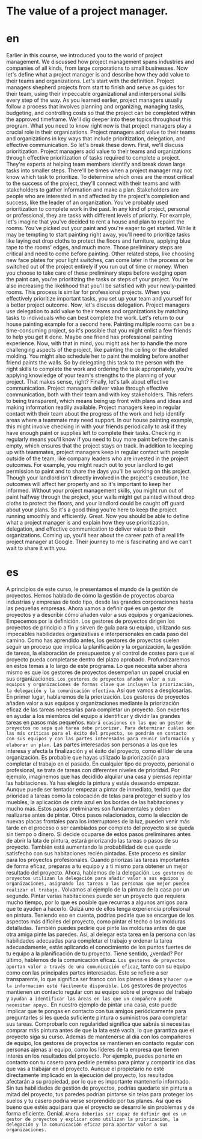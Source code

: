 # The value of a project manager.

# en

Earlier in this course, we introduced you to the world of project management. We discussed how project management spans industries and companies of all kinds, from large corporations to small businesses. Now let's define what a project manager is and describe how they add value to their teams and organizations. Let's start with the definition. Project managers shepherd projects from start to finish and serve as guides for their team, using their impeccable organizational and interpersonal skills every step of the way. As you learned earlier, project managers usually follow a process that involves planning and organizing, managing tasks, budgeting, and controlling costs so that the project can be completed within the approved timeframe. We'll dig deeper into these topics throughout this program. What you need to know right now is that project managers play a crucial role in their organizations. Project managers add value to their teams and organizations in key ways that include prioritization, delegation, and effective communication. So let's break these down. First, we'll discuss prioritization. Project managers add value to their teams and organizations through effective prioritization of tasks required to complete a project. They're experts at helping team members identify and break down large tasks into smaller steps. There'll be times when a project manager may not know which task to prioritize. To determine which ones are the most critical to the success of the project, they'll connect with their teams and with stakeholders to gather information and make a plan. Stakeholders are people who are interested in and affected by the project's completion and success, like the leader of an organization. You've probably used prioritization to complete work in the past. In any kind of project, personal or professional, they are tasks with different levels of priority. For example, let's imagine that you've decided to rent a house and plan to repaint the rooms. You've picked out your paint and you're eager to get started. While it may be tempting to start painting right away, you'll need to prioritize tasks like laying out drop cloths to protect the floors and furniture, applying blue tape to the rooms' edges, and much more. Those preliminary steps are critical and need to come before painting. Other related steps, like choosing new face plates for your light switches, can come later in the process or be switched out of the project entirely if you run out of time or money. When you choose to take care of these preliminary steps before wedging open the paint can, you're prioritizing the tasks or steps of your project. You're also increasing the likelihood that you'll be satisfied with your newly-painted rooms. This process is similar for professional projects. When you effectively prioritize important tasks, you set up your team and yourself for a better project outcome. Now, let's discuss delegation. Project managers use delegation to add value to their teams and organizations by matching tasks to individuals who can best complete the work. Let's return to our house painting example for a second here. Painting multiple rooms can be a time-consuming project, so it's possible that you might enlist a few friends to help you get it done. Maybe one friend has professional painting experience. Now, with that in mind, you might ask her to handle the more challenging aspects of the project, like painting the ceiling or the detailed molding. You might also schedule her to paint the molding before another friend paints the walls. So by delegating this task to the person with the right skills to complete the work and ordering the task appropriately, you're applying knowledge of your team's strengths to the planning of your project. That makes sense, right? Finally, let's talk about effective communication. Project managers deliver value through effective communication, both with their team and with key stakeholders. This refers to being transparent, which means being up front with plans and ideas and making information readily available. Project managers keep in regular contact with their team about the progress of the work and help identify areas where a teammate may need support. In our house painting example, this might involve checking in with your friends periodically to ask if they have enough paint or supplies left to complete their tasks. Checking in regularly means you'll know if you need to buy more paint before the can is empty, which ensures that the project stays on track. In addition to keeping up with teammates, project managers keep in regular contact with people outside of the team, like company leaders who are invested in the project outcomes. For example, you might reach out to your landlord to get permission to paint and to share the days you'll be working on this project. Though your landlord isn't directly involved in the project's execution, the outcomes will affect her property and so it's important to keep her informed. Without your project management skills, you might run out of paint halfway through the project, your walls might get painted without drop cloths to protect the floors, and your landlord could be caught off guard about your plans. So it's a good thing you're here to keep the project running smoothly and efficiently. Great. Now you should be able to define what a project manager is and explain how they use prioritization, delegation, and effective communication to deliver value to their organizations. Coming up, you'll hear about the career path of a real life project manager at Google. Their journey to me is fascinating and we can't wait to share it with you.

# es

A principios de este curso, le presentamos el mundo de la gestión de proyectos. Hemos hablado de cómo la gestión de proyectos abarca industrias y empresas de todo tipo, desde las grandes corporaciones hasta las pequeñas empresas. Ahora vamos a definir qué es un gestor de proyectos y a describir cómo añaden valor a sus equipos y organizaciones. Empecemos por la definición. Los gestores de proyectos dirigen los proyectos de principio a fin y sirven de guía para su equipo, utilizando sus impecables habilidades organizativas e interpersonales en cada paso del camino. Como has aprendido antes, los gestores de proyectos suelen seguir un proceso que implica la planificación y la organización, la gestión de tareas, la elaboración de presupuestos y el control de costes para que el proyecto pueda completarse dentro del plazo aprobado. Profundizaremos en estos temas a lo largo de este programa. Lo que necesita saber ahora mismo es que los gestores de proyectos desempeñan un papel crucial en sus organizaciones. `Los gestores de proyectos añaden valor a sus equipos y organizaciones de formas clave que incluyen la priorización, la delegación y la comunicación efectiva`. Así que vamos a desglosarlas. En primer lugar, hablaremos de la priorización. Los gestores de proyectos añaden valor a sus equipos y organizaciones mediante la priorización eficaz de las tareas necesarias para completar un proyecto. Son expertos en ayudar a los miembros del equipo a identificar y dividir las grandes tareas en pasos más pequeños. `Habrá ocasiones en las que un gestor de proyectos no sepa qué tarea debe priorizar. Para determinar cuáles son las más críticas para el éxito del proyecto, se pondrán en contacto con sus equipos y con las partes interesadas para reunir información y elaborar un plan.` Las partes interesadas son personas a las que les interesa y afecta la finalización y el éxito del proyecto, como el líder de una organización. Es probable que hayas utilizado la priorización para completar el trabajo en el pasado. En cualquier tipo de proyecto, personal o profesional, se trata de tareas con diferentes niveles de prioridad. Por ejemplo, imaginemos que has decidido alquilar una casa y piensas repintar las habitaciones. Ya has elegido la pintura y estás deseando empezar. Aunque puede ser tentador empezar a pintar de inmediato, tendrá que dar prioridad a tareas como la colocación de telas para proteger el suelo y los muebles, la aplicación de cinta azul en los bordes de las habitaciones y mucho más. Estos pasos preliminares son fundamentales y deben realizarse antes de pintar. Otros pasos relacionados, como la elección de nuevas placas frontales para los interruptores de la luz, pueden venir más tarde en el proceso o ser cambiados por completo del proyecto si se queda sin tiempo o dinero. Si decide ocuparse de estos pasos preliminares antes de abrir la lata de pintura, estará priorizando las tareas o pasos de su proyecto. También está aumentando la probabilidad de que quede satisfecho con sus habitaciones recién pintadas. Este proceso es similar para los proyectos profesionales. Cuando priorizas las tareas importantes de forma eficaz, preparas a tu equipo y a ti mismo para obtener un mejor resultado del proyecto.
Ahora, hablemos de la delegación. `Los gestores de proyectos utilizan la delegación para añadir valor a sus equipos y organizaciones, asignando las tareas a las personas que mejor pueden realizar el trabajo.` Volvamos al ejemplo de la pintura de la casa por un segundo. Pintar varias habitaciones puede ser un proyecto que requiera mucho tiempo, por lo que es posible que recurras a algunos amigos para que te ayuden a hacerlo. Quizá uno de ellos tenga experiencia profesional en pintura. Teniendo eso en cuenta, podrías pedirle que se encargue de los aspectos más difíciles del proyecto, como pintar el techo o las molduras detalladas. También puedes pedirle que pinte las molduras antes de que otra amiga pinte las paredes. Así, al delegar esta tarea en la persona con las habilidades adecuadas para completar el trabajo y ordenar la tarea adecuadamente, estás aplicando el conocimiento de los puntos fuertes de tu equipo a la planificación de tu proyecto. Tiene sentido, ¿verdad? Por último, hablemos de la comunicación eficaz. `Los gestores de proyectos aportan valor a través de una comunicación eficaz`, tanto con su equipo como con las principales partes interesadas. Esto se refiere a ser transparente, lo que significa ser franco con los planes e ideas y `hacer que la información esté fácilmente disponible.` Los gestores de proyectos mantienen un contacto regular con su equipo sobre el progreso del trabajo y `ayudan a identificar las áreas en las que un compañero puede necesitar apoyo.` En nuestro ejemplo de pintar una casa, esto puede implicar que te pongas en contacto con tus amigos periódicamente para preguntarles si les queda suficiente pintura o suministros para completar sus tareas. Comprobarlo con regularidad significa que sabrás si necesitas comprar más pintura antes de que la lata esté vacía, lo que garantiza que el proyecto siga su curso. Además de mantenerse al día con los compañeros de equipo, los gestores de proyectos se mantienen en contacto regular con personas ajenas al equipo, como los líderes de la empresa que tienen interés en los resultados del proyecto. Por ejemplo, puedes ponerte en contacto con tu casero para pedirle permiso para pintar y compartir los días que vas a trabajar en el proyecto. Aunque el propietario no esté directamente implicado en la ejecución del proyecto, los resultados afectarán a su propiedad, por lo que es importante mantenerlo informado. Sin tus habilidades de gestión de proyectos, podrías quedarte sin pintura a mitad del proyecto, tus paredes podrían pintarse sin telas para proteger los suelos y tu casero podría verse sorprendido por tus planes. Así que es bueno que estés aquí para que el proyecto se desarrolle sin problemas y de forma eficiente. Genial. `Ahora deberías ser capaz de definir qué es un gestor de proyectos y explicar cómo utilizan la priorización, la delegación y la comunicación eficaz para aportar valor a sus organizaciones.`
